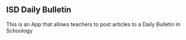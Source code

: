 ## ISD Daily Bulletin
This is an App that allows teachers to post articles to a Daily Bulletin in Schoology